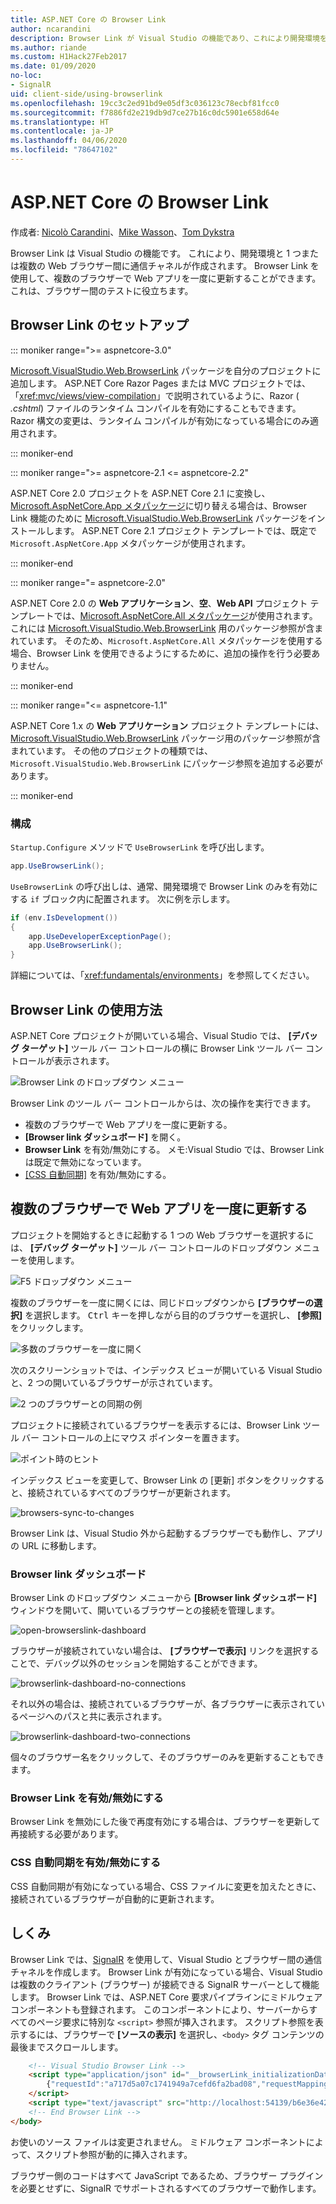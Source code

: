 ```yaml
---
title: ASP.NET Core の Browser Link
author: ncarandini
description: Browser Link が Visual Studio の機能であり、これにより開発環境を 1 つまたは複数の Web ブラウザーにリンクする方法について説明します。
ms.author: riande
ms.custom: H1Hack27Feb2017
ms.date: 01/09/2020
no-loc:
- SignalR
uid: client-side/using-browserlink
ms.openlocfilehash: 19cc3c2ed91bd9e05df3c036123c78ecbf81fcc0
ms.sourcegitcommit: f7886fd2e219db9d7ce27b16c0dc5901e658d64e
ms.translationtype: HT
ms.contentlocale: ja-JP
ms.lasthandoff: 04/06/2020
ms.locfileid: "78647102"
---
```

# <a name="browser-link-in-aspnet-core"></a>ASP.NET Core の Browser Link

作成者: [Nicolò Carandini](https://github.com/ncarandini)、[Mike Wasson](https://github.com/MikeWasson)、[Tom Dykstra](https://github.com/tdykstra)

Browser Link は Visual Studio の機能です。 これにより、開発環境と 1 つまたは複数の Web ブラウザー間に通信チャネルが作成されます。 Browser Link を使用して、複数のブラウザーで Web アプリを一度に更新することができます。これは、ブラウザー間のテストに役立ちます。

## <a name="browser-link-setup"></a>Browser Link のセットアップ

::: moniker range=">= aspnetcore-3.0"

[Microsoft.VisualStudio.Web.BrowserLink](https://www.nuget.org/packages/Microsoft.VisualStudio.Web.BrowserLink/) パッケージを自分のプロジェクトに追加します。 ASP.NET Core Razor Pages または MVC プロジェクトでは、「<xref:mvc/views/view-compilation>」で説明されているように、Razor ( *.cshtml*) ファイルのランタイム コンパイルを有効にすることもできます。 Razor 構文の変更は、ランタイム コンパイルが有効になっている場合にのみ適用されます。

::: moniker-end

::: moniker range=">= aspnetcore-2.1 <= aspnetcore-2.2"

ASP.NET Core 2.0 プロジェクトを ASP.NET Core 2.1 に変換し、[Microsoft.AspNetCore.App メタパッケージ](xref:fundamentals/metapackage-app)に切り替える場合は、Browser Link 機能のために [Microsoft.VisualStudio.Web.BrowserLink](https://www.nuget.org/packages/Microsoft.VisualStudio.Web.BrowserLink/) パッケージをインストールします。 ASP.NET Core 2.1 プロジェクト テンプレートでは、既定で `Microsoft.AspNetCore.App` メタパッケージが使用されます。

::: moniker-end

::: moniker range="= aspnetcore-2.0"

ASP.NET Core 2.0 の **Web アプリケーション**、**空**、**Web API** プロジェクト テンプレートでは、[Microsoft.AspNetCore.All メタパッケージ](xref:fundamentals/metapackage)が使用されます。これには [Microsoft.VisualStudio.Web.BrowserLink](https://www.nuget.org/packages/Microsoft.VisualStudio.Web.BrowserLink/) 用のパッケージ参照が含まれています。 そのため、`Microsoft.AspNetCore.All` メタパッケージを使用する場合、Browser Link を使用できるようにするために、追加の操作を行う必要ありません。

::: moniker-end

::: moniker range="<= aspnetcore-1.1"

ASP.NET Core 1.x の **Web アプリケーション** プロジェクト テンプレートには、[Microsoft.VisualStudio.Web.BrowserLink](https://www.nuget.org/packages/Microsoft.VisualStudio.Web.BrowserLink/) パッケージ用のパッケージ参照が含まれています。 その他のプロジェクトの種類では、`Microsoft.VisualStudio.Web.BrowserLink` にパッケージ参照を追加する必要があります。

::: moniker-end

### <a name="configuration"></a>構成

`Startup.Configure` メソッドで `UseBrowserLink` を呼び出します。

```csharp
app.UseBrowserLink();
```

`UseBrowserLink` の呼び出しは、通常、開発環境で Browser Link のみを有効にする `if` ブロック内に配置されます。 次に例を示します。

```csharp
if (env.IsDevelopment())
{
    app.UseDeveloperExceptionPage();
    app.UseBrowserLink();
}
```

詳細については、「<xref:fundamentals/environments>」を参照してください。

## <a name="how-to-use-browser-link"></a>Browser Link の使用方法

ASP.NET Core プロジェクトが開いている場合、Visual Studio では、 **[デバッグ ターゲット]** ツール バー コントロールの横に Browser Link ツール バー コントロールが表示されます。

![Browser Link のドロップダウン メニュー](using-browserlink/_static/browserLink-dropdown-menu.png)

Browser Link のツール バー コントロールからは、次の操作を実行できます。

* 複数のブラウザーで Web アプリを一度に更新する。
* **[Browser link ダッシュボード]** を開く。
* **Browser Link** を有効/無効にする。 メモ:Visual Studio では、Browser Link は既定で無効になっています。
* [[CSS 自動同期]](#enable-or-disable-css-auto-sync) を有効/無効にする。

## <a name="refresh-the-web-app-in-several-browsers-at-once"></a>複数のブラウザーで Web アプリを一度に更新する

プロジェクトを開始するときに起動する 1 つの Web ブラウザーを選択するには、 **[デバッグ ターゲット]** ツール バー コントロールのドロップダウン メニューを使用します。

![F5 ドロップダウン メニュー](using-browserlink/_static/debug-target-dropdown-menu.png)

複数のブラウザーを一度に開くには、同じドロップダウンから **[ブラウザーの選択]** を選択します。 <kbd>Ctrl</kbd> キーを押しながら目的のブラウザーを選択し、 **[参照]** をクリックします。

![多数のブラウザーを一度に開く](using-browserlink/_static/open-many-browsers-at-once.png)

次のスクリーンショットでは、インデックス ビューが開いている Visual Studio と、2 つの開いているブラウザーが示されています。

![2 つのブラウザーとの同期の例](using-browserlink/_static/sync-with-two-browsers-example.png)

プロジェクトに接続されているブラウザーを表示するには、Browser Link ツール バー コントロールの上にマウス ポインターを置きます。

![ポイント時のヒント](using-browserlink/_static/hoover-tip.png)

インデックス ビューを変更して、Browser Link の [更新] ボタンをクリックすると、接続されているすべてのブラウザーが更新されます。

![browsers-sync-to-changes](using-browserlink/_static/browsers-sync-to-changes.png)

Browser Link は、Visual Studio 外から起動するブラウザーでも動作し、アプリの URL に移動します。

### <a name="the-browser-link-dashboard"></a>Browser link ダッシュボード

Browser Link のドロップダウン メニューから **[Browser link ダッシュボード]** ウィンドウを開いて、開いているブラウザーとの接続を管理します。

![open-browserslink-dashboard](using-browserlink/_static/open-browserlink-dashboard.png)

ブラウザーが接続されていない場合は、 **[ブラウザーで表示]** リンクを選択することで、デバッグ以外のセッションを開始することができます。

![browserlink-dashboard-no-connections](using-browserlink/_static/browserlink-dashboard-no-connections.png)

それ以外の場合は、接続されているブラウザーが、各ブラウザーに表示されているページへのパスと共に表示されます。

![browserlink-dashboard-two-connections](using-browserlink/_static/browserlink-dashboard-two-connections.png)

個々のブラウザー名をクリックして、そのブラウザーのみを更新することもできます。

### <a name="enable-or-disable-browser-link"></a>Browser Link を有効/無効にする

Browser Link を無効にした後で再度有効にする場合は、ブラウザーを更新して再接続する必要があります。

### <a name="enable-or-disable-css-auto-sync"></a>CSS 自動同期を有効/無効にする

CSS 自動同期が有効になっている場合、CSS ファイルに変更を加えたときに、接続されているブラウザーが自動的に更新されます。

## <a name="how-it-works"></a>しくみ

Browser Link では、[SignalR](xref:signalr/introduction) を使用して、Visual Studio とブラウザー間の通信チャネルを作成します。 Browser Link が有効になっている場合、Visual Studio は複数のクライアント (ブラウザー) が接続できる SignalR サーバーとして機能します。 Browser Link では、ASP.NET Core 要求パイプラインにミドルウェア コンポーネントも登録されます。 このコンポーネントにより、サーバーからすべてのページ要求に特別な `<script>` 参照が挿入されます。 スクリプト参照を表示するには、ブラウザーで **[ソースの表示]** を選択し、`<body>` タグ コンテンツの最後までスクロールします。

```html
    <!-- Visual Studio Browser Link -->
    <script type="application/json" id="__browserLink_initializationData">
        {"requestId":"a717d5a07c1741949a7cefd6fa2bad08","requestMappingFromServer":false}
    </script>
    <script type="text/javascript" src="http://localhost:54139/b6e36e429d034f578ebccd6a79bf19bf/browserLink" async="async"></script>
    <!-- End Browser Link -->
</body>
```

お使いのソース ファイルは変更されません。 ミドルウェア コンポーネントによって、スクリプト参照が動的に挿入されます。

ブラウザー側のコードはすべて JavaScript であるため、ブラウザー プラグインを必要とせずに、SignalR でサポートされるすべてのブラウザーで動作します。
